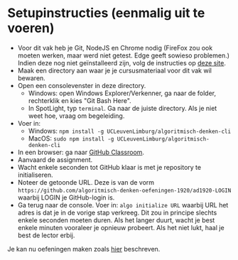 # Setupinstructies (eenmalig uit te voeren)

* Voor dit vak heb je Git, NodeJS en Chrome nodig (FireFox zou ook moeten werken, maar werd niet getest. Edge geeft sowieso problemen.) Indien deze nog niet geïnstalleerd zijn,
  volg de instructies op [deze site](https://ucleuvenlimburg.github.io/software/).
* Maak een directory aan waar je je cursusmateriaal voor dit vak wil bewaren.
* Open een consolevenster in deze directory.
  * Windows: open Windows Explorer/Verkenner, ga naar de folder, rechterklik en kies "Git Bash Here".
  * In SpotLight, typ `terminal`. Ga naar de juiste directory. Als je niet weet hoe, vraag om begeleiding.
* Voer in:
  * Windows: `npm install -g UCLeuvenLimburg/algoritmisch-denken-cli`
  * MacOS: `sudo npm install -g UCLeuvenLimburg/algoritmisch-denken-cli`
* In een browser: ga naar [GitHub Classroom](https://classroom.github.com/a/eCaxzVOb).
* Aanvaard de assignment.
* Wacht enkele seconden tot GitHub klaar is met je repository te initialiseren.
* Noteer de getoonde URL. Deze is van de vorm `https://github.com/algoritmisch-denken-oefeningen-1920/ad1920-LOGIN` waarbij LOGIN je GitHub-login is.
* Ga terug naar de console. Voer in: `algo initialize URL` waarbij URL het adres is dat je in de vorige stap verkreeg. Dit zou in principe slechts enkele seconden moeten duren. Als het langer duurt, wacht je best enkele minuten vooraleer je opnieuw probeert. Als het niet lukt, haal je best de lector erbij.

Je kan nu oefeningen maken zoals [hier](usage.md) beschreven.
